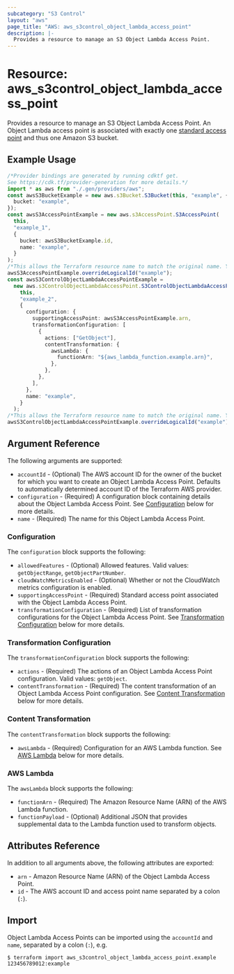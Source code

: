 ```yaml
---
subcategory: "S3 Control"
layout: "aws"
page_title: "AWS: aws_s3control_object_lambda_access_point"
description: |-
  Provides a resource to manage an S3 Object Lambda Access Point.
---
```


# Resource: aws\_s3control\_object\_lambda\_access\_point

Provides a resource to manage an S3 Object Lambda Access Point.
An Object Lambda access point is associated with exactly one [standard access point](s3_access_point.html) and thus one Amazon S3 bucket.

## Example Usage

```typescript
/*Provider bindings are generated by running cdktf get.
See https://cdk.tf/provider-generation for more details.*/
import * as aws from "./.gen/providers/aws";
const awsS3BucketExample = new aws.s3Bucket.S3Bucket(this, "example", {
  bucket: "example",
});
const awsS3AccessPointExample = new aws.s3AccessPoint.S3AccessPoint(
  this,
  "example_1",
  {
    bucket: awsS3BucketExample.id,
    name: "example",
  }
);
/*This allows the Terraform resource name to match the original name. You can remove the call if you don't need them to match.*/
awsS3AccessPointExample.overrideLogicalId("example");
const awsS3ControlObjectLambdaAccessPointExample =
  new aws.s3ControlObjectLambdaAccessPoint.S3ControlObjectLambdaAccessPoint(
    this,
    "example_2",
    {
      configuration: {
        supportingAccessPoint: awsS3AccessPointExample.arn,
        transformationConfiguration: [
          {
            actions: ["GetObject"],
            contentTransformation: {
              awsLambda: {
                functionArn: "${aws_lambda_function.example.arn}",
              },
            },
          },
        ],
      },
      name: "example",
    }
  );
/*This allows the Terraform resource name to match the original name. You can remove the call if you don't need them to match.*/
awsS3ControlObjectLambdaAccessPointExample.overrideLogicalId("example");

```

## Argument Reference

The following arguments are supported:

* `accountId` - (Optional) The AWS account ID for the owner of the bucket for which you want to create an Object Lambda Access Point. Defaults to automatically determined account ID of the Terraform AWS provider.
* `configuration` - (Required) A configuration block containing details about the Object Lambda Access Point. See [Configuration](#configuration) below for more details.
* `name` - (Required) The name for this Object Lambda Access Point.

### Configuration

The `configuration` block supports the following:

* `allowedFeatures` - (Optional) Allowed features. Valid values: `getObjectRange`, `getObjectPartNumber`.
* `cloudWatchMetricsEnabled` - (Optional) Whether or not the CloudWatch metrics configuration is enabled.
* `supportingAccessPoint` - (Required) Standard access point associated with the Object Lambda Access Point.
* `transformationConfiguration` - (Required) List of transformation configurations for the Object Lambda Access Point. See [Transformation Configuration](#transformation-configuration) below for more details.

### Transformation Configuration

The `transformationConfiguration` block supports the following:

* `actions` - (Required) The actions of an Object Lambda Access Point configuration. Valid values: `getObject`.
* `contentTransformation` - (Required) The content transformation of an Object Lambda Access Point configuration. See [Content Transformation](#content-transformation) below for more details.

### Content Transformation

The `contentTransformation` block supports the following:

* `awsLambda` - (Required) Configuration for an AWS Lambda function. See [AWS Lambda](#aws-lambda) below for more details.

### AWS Lambda

The `awsLambda` block supports the following:

* `functionArn` - (Required) The Amazon Resource Name (ARN) of the AWS Lambda function.
* `functionPayload` - (Optional) Additional JSON that provides supplemental data to the Lambda function used to transform objects.

## Attributes Reference

In addition to all arguments above, the following attributes are exported:

* `arn` - Amazon Resource Name (ARN) of the Object Lambda Access Point.
* `id` - The AWS account ID and access point name separated by a colon (`:`).

## Import

Object Lambda Access Points can be imported using the `accountId` and `name`, separated by a colon (`:`), e.g.

```console
$ terraform import aws_s3control_object_lambda_access_point.example 123456789012:example
```
